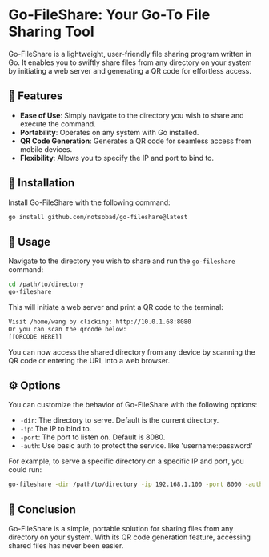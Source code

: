 # Go-FileShare: Your Go-To File Sharing Tool

Go-FileShare is a lightweight, user-friendly file sharing program written in Go. It enables you to swiftly share files from any directory on your system by initiating a web server and generating a QR code for effortless access.

## 🌟 Features

- **Ease of Use**: Simply navigate to the directory you wish to share and execute the command.
- **Portability**: Operates on any system with Go installed.
- **QR Code Generation**: Generates a QR code for seamless access from mobile devices.
- **Flexibility**: Allows you to specify the IP and port to bind to.

## 🚀 Installation

Install Go-FileShare with the following command:

```bash
go install github.com/notsobad/go-fileshare@latest
```

## 📖 Usage

Navigate to the directory you wish to share and run the `go-fileshare` command:

```bash
cd /path/to/directory
go-fileshare
```

This will initiate a web server and print a QR code to the terminal:

```bash
Visit /home/wang by clicking: http://10.0.1.68:8080
Or you can scan the qrcode below:
[[QRCODE HERE]]
```

You can now access the shared directory from any device by scanning the QR code or entering the URL into a web browser.

## ⚙️ Options

You can customize the behavior of Go-FileShare with the following options:

- `-dir`: The directory to serve. Default is the current directory.
- `-ip`: The IP to bind to.
- `-port`: The port to listen on. Default is 8080.
- `-auth`: Use basic auth to protect the service. like 'username:password'

For example, to serve a specific directory on a specific IP and port, you could run:

```bash
go-fileshare -dir /path/to/directory -ip 192.168.1.100 -port 8000 -auth admin:123456
```

## 🎉 Conclusion

Go-FileShare is a simple, portable solution for sharing files from any directory on your system. With its QR code generation feature, accessing shared files has never been easier.